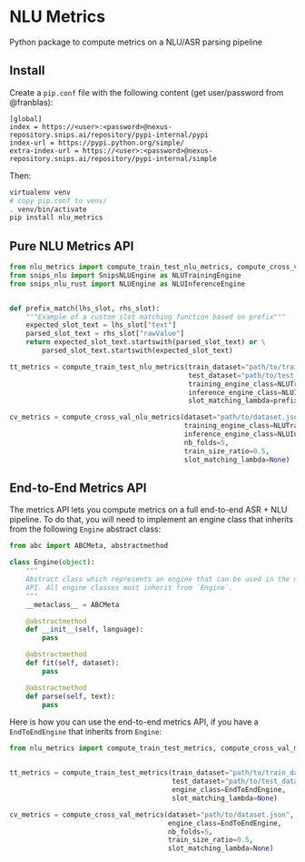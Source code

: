 # NLU Metrics

Python package to compute metrics on a NLU/ASR parsing pipeline

## Install
Create a `pip.conf` file with the following content (get user/password from @franblas): 
    
```config
[global]
index = https://<user>:<password>@nexus-repository.snips.ai/repository/pypi-internal/pypi
index-url = https://pypi.python.org/simple/
extra-index-url = https://<user>:<password>@nexus-repository.snips.ai/repository/pypi-internal/simple
```

Then:

```bash
virtualenv venv
# copy pip.conf to venv/
. venv/bin/activate
pip install nlu_metrics
```

## Pure NLU Metrics API

```python
from nlu_metrics import compute_train_test_nlu_metrics, compute_cross_val_nlu_metrics
from snips_nlu import SnipsNLUEngine as NLUTrainingEngine
from snips_nlu_rust import NLUEngine as NLUInferenceEngine


def prefix_match(lhs_slot, rhs_slot):
    """Example of a custom slot matching function based on prefix"""
    expected_slot_text = lhs_slot["text"]
    parsed_slot_text = rhs_slot["rawValue"]
    return expected_slot_text.startswith(parsed_slot_text) or \
        parsed_slot_text.startswith(expected_slot_text)

tt_metrics = compute_train_test_nlu_metrics(train_dataset="path/to/train_dataset.json", 
                                            test_dataset="path/to/test_dataset.json",
                                            training_engine_class=NLUTrainingEngine, 
                                            inference_engine_class=NLUInferenceEngine,
                                            slot_matching_lambda=prefix_match)

cv_metrics = compute_cross_val_nlu_metrics(dataset="path/to/dataset.json", 
                                           training_engine_class=NLUTrainingEngine,
                                           inference_engine_class=NLUInferenceEngine, 
                                           nb_folds=5, 
                                           train_size_ratio=0.5,
                                           slot_matching_lambda=None)
```

## End-to-End Metrics API

The metrics API lets you compute metrics on a full end-to-end ASR + NLU pipeline.
To do that, you will need to implement an engine class that inherits from the following `Engine` abstract class:

```python
from abc import ABCMeta, abstractmethod

class Engine(object):
    """
    Abstract class which represents an engine that can be used in the metrics
    API. All engine classes must inherit from `Engine`.
    """
    __metaclass__ = ABCMeta

    @abstractmethod
    def __init__(self, language):
        pass

    @abstractmethod
    def fit(self, dataset):
        pass

    @abstractmethod
    def parse(self, text):
        pass
``` 

Here is how you can use the end-to-end metrics API, if you have a `EndToEndEngine` that inherits from `Engine`:

```python
from nlu_metrics import compute_train_test_metrics, compute_cross_val_metrics


tt_metrics = compute_train_test_metrics(train_dataset="path/to/train_dataset.json", 
                                        test_dataset="path/to/test_dataset.json",
                                        engine_class=EndToEndEngine,
                                        slot_matching_lambda=None)

cv_metrics = compute_cross_val_metrics(dataset="path/to/dataset.json", 
                                       engine_class=EndToEndEngine, 
                                       nb_folds=5, 
                                       train_size_ratio=0.5,
                                       slot_matching_lambda=None)
```